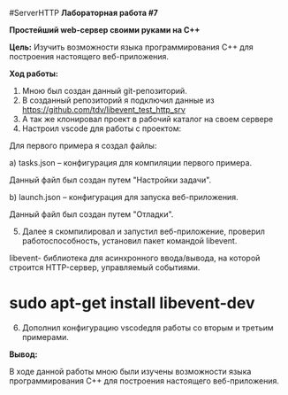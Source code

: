 #ServerHTTP
**Лабораторная работа #7** 

**Простейший web-сервер своими руками на С++**

**Цель:**
 Изучить возможности языка программирования С++ для построения настоящего веб-приложения.

**Ход работы:**
1.	Мною был создан данный git-репозиторий.
2.	В созданный репозиторий я подключил данные из https://github.com/tdv/libevent_test_http_srv
3.	А так же клонировал проект в рабочий каталог на своем сервере
4.	Настроил vscode для работы с проектом:

Для первого примера я создал файлы:

a)	tasks.json – конфигурация для компиляции первого примера.

Данный файл был создан путем "Настройки задачи".

b)	launch.json – конфигурация для запуска веб-приложения.

Данный файл был создан путем "Отладки".

5. 	Далее я скомпилировал и запустил веб-приложение, проверил работоспособность, установил пакет командой libevent. 


libevent- библиотека для асинхронного ввода/вывода, на которой строится HTTP-сервер, управляемый событиями.

# sudo apt-get install libevent-dev


6.	Дополнил конфигурацию vscodeдля работы со вторым  и третьим примерами.

**Вывод:** 

В ходе данной работы мною были изучены возможности языка программирования С++ для построения настоящего веб-приложения.

